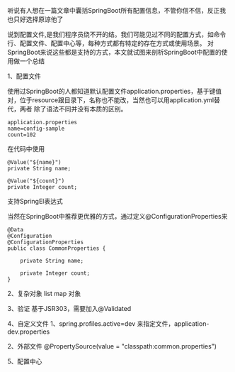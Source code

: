 听说有人想在一篇文章中囊括SpringBoot所有配置信息，不管你信不信，反正我也只好选择原谅他了

说到配置文件,是我们程序员绕不开的结。我们可能见过不同的配置方式，如命令行、配置文件、配置中心等，每种方式都有特定的存在方式或使用场景。
对SpringBoot来说这些都是支持的方式，本文就试图来剖析SpringBoot中配置的使用做一个总结


1、配置文件

使用过SpringBoot的人都知道默认配置文件application.properties，基于键值对，位于resource跟目录下，名称也不能改，当然也可以用application.yml替代，两者
除了语法不同并没有本质的区别。

    application.properties
    name=config-sample
    count=102


在代码中使用

    @Value("${name}")
    private String name;
    
    @Value("${count}")
    private Integer count;

支持SpringEl表达式

    


当然在SpringBoot中推荐更优雅的方式，通过定义@ConfigurationProperties来

    @Data
    @Configuration
    @ConfigurationProperties
    public class CommonProperties {
    
        private String name;
        
        private Integer count;
    }

2、复杂对象
list
map
对象

3、验证
基于JSR303，需要加入@Validated


4、自定义文件
1、spring.profiles.active=dev
来指定文件，application-dev.properties

2、外部文件
@PropertySource(value = "classpath:common.properties")


5、配置中心


 



